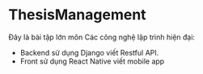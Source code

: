 # ThesisManagement
Đây là bài tập lớn môn Các công nghệ lập trình hiện đại:
- Backend sử dụng Django viết Restful API.
- Front sử dụng React Native viết mobile app
